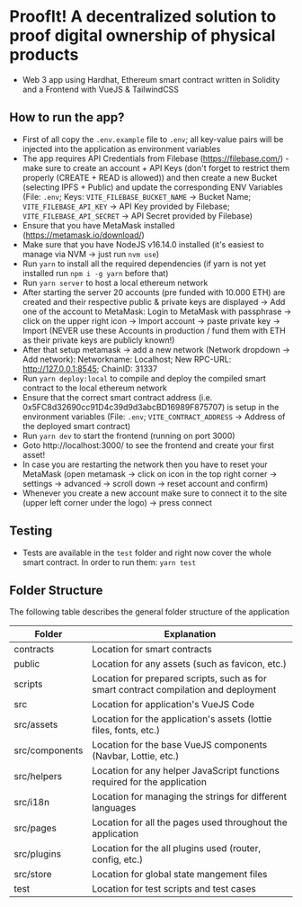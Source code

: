 # ProofIt! A decentralized solution to proof digital ownership of physical products
* Web 3 app using Hardhat, Ethereum smart contract written in Solidity and a Frontend with VueJS & TailwindCSS

## How to run the app?
* First of all copy the ``.env.example`` file to ``.env``; all key-value pairs will be injected into the application as environment variables
* The app requires API Credentials from Filebase (https://filebase.com/) - make sure to create an account + API Keys (don't forget to restrict them properly (CREATE + READ is allowed)) and then create a new Bucket (selecting IPFS + Public) and update the corresponding ENV Variables (File: ``.env``; Keys: ``VITE_FILEBASE_BUCKET_NAME`` -> Bucket Name; ``VITE_FILEBASE_API_KEY`` -> API Key provided by Filebase; ``VITE_FILEBASE_API_SECRET`` -> API Secret provided by Filebase)
* Ensure that you have MetaMask installed (https://metamask.io/download/)
* Make sure that you have NodeJS v16.14.0 installed (it's easiest to manage via NVM -> just run `nvm use`)
* Run `yarn` to install all the required dependencies (if yarn is not yet installed run `npm i -g yarn` before that)
* Run `yarn server` to host a local ethereum network
* After starting the server 20 accounts (pre funded with 10.000 ETH) are created and their respective public & private keys are displayed -> Add one of the account to MetaMask: Login to MetaMask with passphrase -> click on the upper right icon -> Import account -> paste private key -> Import (NEVER use these Accounts in production / fund them with ETH as their private keys are publicly known!)
* After that setup metamask -> add a new network (Network dropdown -> Add network): Networkname: Localhost; New RPC-URL: http://127.0.0.1:8545; ChainID: 31337
* Run `yarn deploy:local` to compile and deploy the compiled smart contract to the local ethereum network
* Ensure that the correct smart contract address (i.e. 0x5FC8d32690cc91D4c39d9d3abcBD16989F875707) is setup in the environment variables (File: ``.env``; ``VITE_CONTRACT_ADDRESS`` -> Address of the deployed smart contract)
* Run `yarn dev` to start the frontend (running on port 3000)
* Goto http://localhost:3000/ to see the frontend and create your first asset!
* In case you are restarting the network then you have to reset your MetaMask (open metamask -> click on icon in the top right corner -> settings -> advanced -> scroll down -> reset account and confirm)
* Whenever you create a new account make sure to connect it to the site (upper left corner under the logo) -> press connect

## Testing
* Tests are available in the `test` folder and right now cover the whole smart contract. In order to run them: `yarn test`

## Folder Structure
The following table describes the general folder structure of the application

| Folder   | Explanation                                                               |
|----------------|--------------------------------------------------------------------------------------|
| contracts      | Location for smart contracts                                                         |
| public         | Location for any assets (such as favicon, etc.)                                      |
| scripts        | Location for prepared scripts, such as for smart contract compilation and deployment |
| src            | Location for application's VueJS Code                                                |
| src/assets     | Location for the application's assets (lottie files, fonts, etc.)                    |
| src/components | Location for the base VueJS components (Navbar, Lottie, etc.)                        |
| src/helpers    | Location for any helper JavaScript functions required for the application            |
| src/i18n       | Location for managing the strings for different languages                            |
| src/pages      | Location for all the pages used throughout the application                           |
| src/plugins    | Location for the all plugins used (router, config, etc.)                             |
| src/store      | Location for global state mangement files                                            |
| test           | Location for test scripts and test cases                                             |

